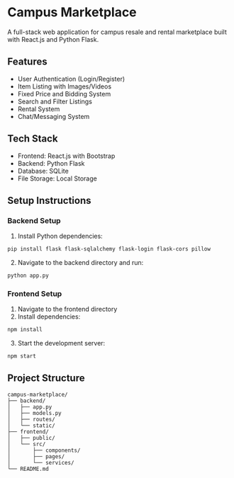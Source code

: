 # Campus Marketplace

A full-stack web application for campus resale and rental marketplace built with React.js and Python Flask.

## Features

- User Authentication (Login/Register)
- Item Listing with Images/Videos
- Fixed Price and Bidding System
- Search and Filter Listings
- Rental System
- Chat/Messaging System

## Tech Stack

- Frontend: React.js with Bootstrap
- Backend: Python Flask
- Database: SQLite
- File Storage: Local Storage

## Setup Instructions

### Backend Setup

1. Install Python dependencies:
```bash
pip install flask flask-sqlalchemy flask-login flask-cors pillow
```

2. Navigate to the backend directory and run:
```bash
python app.py
```

### Frontend Setup

1. Navigate to the frontend directory
2. Install dependencies:
```bash
npm install
```

3. Start the development server:
```bash
npm start
```

## Project Structure

```
campus-marketplace/
├── backend/
│   ├── app.py
│   ├── models.py
│   ├── routes/
│   └── static/
├── frontend/
│   ├── public/
│   └── src/
│       ├── components/
│       ├── pages/
│       └── services/
└── README.md
```
